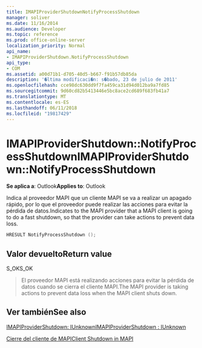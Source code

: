 ```yaml
---
title: IMAPIProviderShutdownNotifyProcessShutdown
manager: soliver
ms.date: 11/16/2014
ms.audience: Developer
ms.topic: reference
ms.prod: office-online-server
localization_priority: Normal
api_name:
- IMAPIProviderShutdown.NotifyProcessShutdown
api_type:
- COM
ms.assetid: a00d71b1-d705-40d5-b667-f91b57db85da
description: '�ltima modificaci�n: s�bado, 23 de julio de 2011'
ms.openlocfilehash: cce98dc630dd9f7fa459ca31d94d012ba9a7fd85
ms.sourcegitcommit: 9d60cd82b5413446e5bc8ace2cd689f683fb41a7
ms.translationtype: MT
ms.contentlocale: es-ES
ms.lasthandoff: 06/11/2018
ms.locfileid: "19817429"
---
```

# <a name="imapiprovidershutdownnotifyprocessshutdown"></a><span data-ttu-id="81f09-103">IMAPIProviderShutdown::NotifyProcessShutdown</span><span class="sxs-lookup"><span data-stu-id="81f09-103">IMAPIProviderShutdown::NotifyProcessShutdown</span></span>

  
  
<span data-ttu-id="81f09-104">**Se aplica a**: Outlook</span><span class="sxs-lookup"><span data-stu-id="81f09-104">**Applies to**: Outlook</span></span> 
  
<span data-ttu-id="81f09-105">Indica al proveedor MAPI que un cliente MAPI se va a realizar un apagado rápido, por lo que el proveedor puede realizar las acciones para evitar la pérdida de datos.</span><span class="sxs-lookup"><span data-stu-id="81f09-105">Indicates to the MAPI provider that a MAPI client is going to do a fast shutdown, so that the provider can take actions to prevent data loss.</span></span>
  
```cpp
HRESULT NotifyProcessShutdown ();
```

## <a name="return-value"></a><span data-ttu-id="81f09-106">Valor devuelto</span><span class="sxs-lookup"><span data-stu-id="81f09-106">Return value</span></span>

<span data-ttu-id="81f09-107">S_OK</span><span class="sxs-lookup"><span data-stu-id="81f09-107">S_OK</span></span>
  
> <span data-ttu-id="81f09-108">El proveedor MAPI está realizando acciones para evitar la pérdida de datos cuando se cierra el cliente MAPI.</span><span class="sxs-lookup"><span data-stu-id="81f09-108">The MAPI provider is taking actions to prevent data loss when the MAPI client shuts down.</span></span>
    
## <a name="see-also"></a><span data-ttu-id="81f09-109">Ver también</span><span class="sxs-lookup"><span data-stu-id="81f09-109">See also</span></span>



[<span data-ttu-id="81f09-110">IMAPIProviderShutdown: IUnknown</span><span class="sxs-lookup"><span data-stu-id="81f09-110">IMAPIProviderShutdown : IUnknown</span></span>](imapiprovidershutdowniunknown.md)


[<span data-ttu-id="81f09-111">Cierre del cliente de MAPI</span><span class="sxs-lookup"><span data-stu-id="81f09-111">Client Shutdown in MAPI</span></span>](client-shutdown-in-mapi.md)

